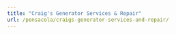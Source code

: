 ```yaml
---
title: "Craig's Generator Services & Repair"
url: /pensacola/craigs-generator-services-and-repair/
---
```

